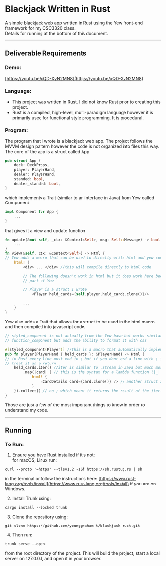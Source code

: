 # Blackjack Written in Rust
A simple blackjack web app written in Rust using the Yew front-end framework for my CSC3320 class.  
Details for running at the bottom of this document.
 
--- 
## Deliverable Requirements
### Demo:
[https://youtu.be/xQD-XyN2MN8](https://youtu.be/xQD-XyN2MN8)

### Language:
- This project was written in Rust. I did not know Rust prior to creating this project.
- Rust is a compiled, high-level, multi-paradigm language however it is primarily used for functional style programming. It is procedural.
### Program:
The program that I wrote is a blackjack web app. The project follows the MVVM design pattern however the code is not organized into files this way. The core of the app is a struct called App
```rust
pub struct App {
    deck: DeckProps,
    player: PlayerHand,
    dealer: PlayerHand,
    standed: bool,
    dealer_standed: bool,
}
```
which implements a Trait (similar to an interface in Java) from Yew called Component
```rust
impl Component for App {
    ...
}
```
that gives it a view and update function 
```rust
fn update(&mut self, _ctx: &Context<Self>, msg: Self::Message) -> bool {
	...
}
fn view(&self, ctx: &Context<Self>) -> Html {
// Yew adds a macro that can be used to directly write html and yew components
	html! {  
		<div> ... </div> //this will compile directly to html code

		// The following doesn't work in html but it does work here because it is 
		// part of Yew

		// Player is a struct I wrote
	    	<Player held_cards={self.player.held_cards.clone()}/> 

		...
	}
}
```
Yew also adds a Trait that allows for a struct to be used in the html macro and then compiled into javascript code.
```rust
// styled_component is not actually from the Yew base but works similarly to 
// function_component but adds the ability to format it with css

#[styled_component(Player)] //this is a macro that automatically implements component for a struct called Player
pub fn player(PlayerHand { held_cards }: &PlayerHand) -> Html {
// in Rust every line must end in ; but if you dont end a line with ; it will 
// treat it as a return
    held_cards.iter() //iter is similar to .stream in Java but much more powerful
        .map(|card| { // this is the syntax for a lambda function (|_| {})
            html! {
                <CardDetails card={card.clone()} /> // another struct I wrote
            }
    }).collect() // no ; which means it returns the result of the iter.
}
```
Those are just a few of the most important things to know in order to understand my code.

---
## Running
### To Run:
1. Ensure you have Rust installed if it's not:  
for macOS, Linux run:
```
curl --proto '=https' --tlsv1.2 -sSf https://sh.rustup.rs | sh
```
in the terminal or follow the instructions here: [https://www.rust-lang.org/tools/install](https://www.rust-lang.org/tools/install) if you are on Windows.  

2. Install Trunk using:
```
cargo install --locked trunk
```
3. Clone the repository using:
```
git clone https://github.com/younggraham-t/blackjack-rust.git
```
4. Then run:
```
trunk serve --open
```
from the root directory of the project. This will build the project, start a local server on 127.0.0.1, and open it in your browser.





